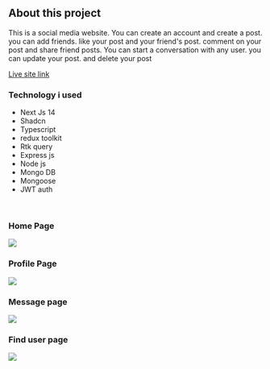 <h2>About this project</h2>
<p> This is a social media website. You can create an account and create a post. you can add friends. like your post and your friend's post. comment on your post and share friend posts. You can start a conversation with any user. you can update your post. and delete your post</p>
<a href="https://friendzon.vercel.app/">Live site link</a>
<h3>Technology i used</h3>
<ul>
<li>Next Js 14</li>
<li>Shadcn</li>
<li>Typescript</li>
<li>redux toolkit</li>
<li>Rtk query</li>
<li>Express js</li>
<li>Node js</li>
<li>Mongo DB</li>
<li>Mongoose</li>
<li>JWT auth</li>
</ul>

<br>
<h3>Home Page</h3>
<img src="https://i.ibb.co/rFTWWbb/screencapture-friendzon-vercel-app-2024-01-13-07-07-11.png"/>
<h3>Profile Page</h3>
<img src="https://i.ibb.co/YRPKbrr/screencapture-friendzon-vercel-app-profile-2024-01-13-20-27-22.png"/>
<h3>Message page</h3>
<img src="https://i.ibb.co/xM7N3K3/screencapture-friendzon-vercel-app-message-2024-01-13-20-30-04.png"/>
<h3>Find user page</h3>
<img src="https://i.ibb.co/5jDWGd5/screencapture-friendzon-vercel-app-users-2024-01-13-20-30-29.png"/>
